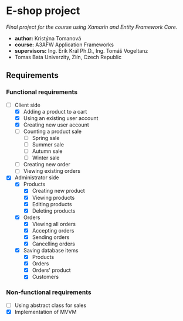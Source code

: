 # E-shop project

*Final project for the course using Xamarin and Entity Framework Core.*

* **author:** Kristýna Tomanová
* **course:** A3AFW Application Frameworks
* **supervisors:** Ing. Erik Král Ph.D., Ing. Tomáš Vogeltanz
* Tomas Bata Univerzity, Zlín, Czech Republic

## Requirements
### Functional requirements
- [ ] Client side
  - [x] Adding a product to a cart
  - [x] Using an existing user account
  - [x] Creating new user account
  - [ ] Counting a product sale
    - [ ] Spring sale
    - [ ] Summer sale
    - [ ] Autumn sale
    - [ ] Winter sale
  - [ ] Creating new order
  - [ ] Viewing existing orders
- [x] Administrator side
  - [x] Products
    - [x] Creating new product
    - [x] Viewing products
    - [x] Editing products
    - [x] Deleting products
  - [x] Orders
    - [x] Viewing all orders
    - [x] Accepting orders
    - [x] Sending orders
    - [x] Cancelling orders
  - [x] Saving database items
    - [x] Products
    - [x] Orders
    - [x] Orders' product
    - [x] Customers
 ### Non-functional requirements
 - [ ] Using abstract class for sales
 - [x] Implementation of MVVM
